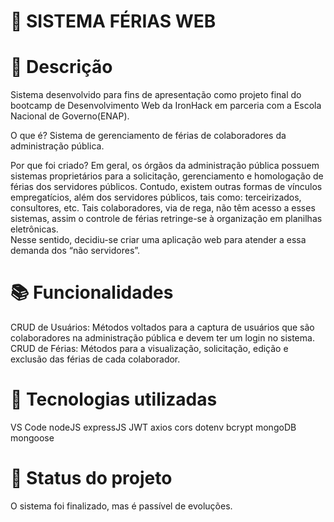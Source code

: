 # 📇 SISTEMA FÉRIAS WEB

# 📝 Descrição

Sistema desenvolvido para fins de apresentação como projeto final do bootcamp de Desenvolvimento Web da IronHack em parceria com a Escola Nacional de Governo(ENAP).  

O que é? Sistema de gerenciamento de férias de colaboradores da administração pública.

Por que foi criado? Em geral, os órgãos da administração pública possuem sistemas proprietários para a solicitação, gerenciamento e homologação de férias dos servidores públicos. Contudo, existem outras formas de vínculos empregatícios, além dos servidores públicos, tais como: terceirizados, consultores, etc.
Tais colaboradores, via de rega, não têm acesso a esses sistemas, assim o controle de férias retringe-se à organização em planilhas eletrônicas.  
Nesse sentido, decidiu-se criar uma aplicação web para atender a essa demanda dos “não servidores”.


# 📚 Funcionalidades
CRUD de Usuários: Métodos voltados para a captura de usuários que são colaboradores na administração pública e devem ter um login no sistema.
CRUD de Férias: Métodos para a visualização, solicitação, edição e exclusão das férias de cada colaborador.

# 🔧 Tecnologias utilizadas
VS Code
nodeJS
expressJS
JWT
axios
cors
dotenv
bcrypt
mongoDB
mongoose


# 🎯 Status do projeto
O sistema foi finalizado, mas é passível de evoluções. 
